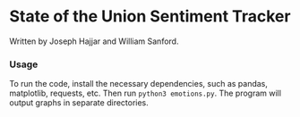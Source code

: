 # State of the Union Sentiment Tracker
Written by Joseph Hajjar and William Sanford.

### Usage
To run the code, install the necessary dependencies, such as pandas, matplotlib, requests, etc. Then run `python3 emotions.py`. The program will output graphs in separate directories.